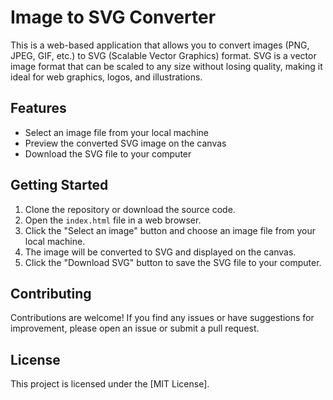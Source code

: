 # Image to SVG Converter

This is a web-based application that allows you to convert images (PNG, JPEG, GIF, etc.) to SVG (Scalable Vector Graphics) format. SVG is a vector image format that can be scaled to any size without losing quality, making it ideal for web graphics, logos, and illustrations.

## Features

- Select an image file from your local machine
- Preview the converted SVG image on the canvas
- Download the SVG file to your computer


## Getting Started

1. Clone the repository or download the source code.
2. Open the `index.html` file in a web browser.
3. Click the "Select an image" button and choose an image file from your local machine.
4. The image will be converted to SVG and displayed on the canvas.
5. Click the "Download SVG" button to save the SVG file to your computer.

## Contributing

Contributions are welcome! If you find any issues or have suggestions for improvement, please open an issue or submit a pull request.

## License

This project is licensed under the [MIT License].
